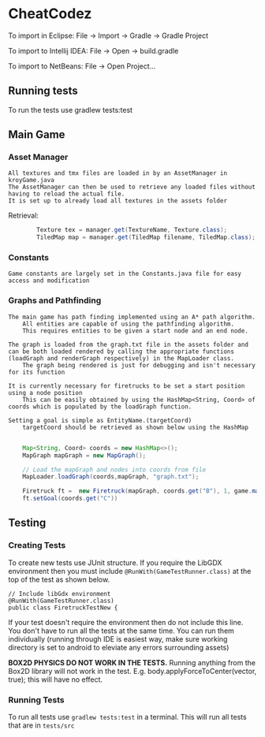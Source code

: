 # CheatCodez

To import in Eclipse: File -> Import -> Gradle -> Gradle Project

To import to Intellij IDEA: File -> Open -> build.gradle

To import to NetBeans: File -> Open Project...


## Running tests
To run the tests use gradlew tests:test

## Main Game

### Asset Manager
    All textures and tmx files are loaded in by an AssetManager in kroyGame.java
    The AssetManager can then be used to retrieve any loaded files without having to reload the actual file.
    It is set up to already load all textures in the assets folder

Retrieval:
```Java
        Texture tex = manager.get(TextureName, Texture.class);
        TiledMap map = manager.get(TiledMap filename, TiledMap.class);
```

### Constants
    Game constants are largely set in the Constants.java file for easy access and modification

### Graphs and Pathfinding
    The main game has path finding implemented using an A* path algorithm. 
        All entities are capable of using the pathfinding algorithm. 
        This requires entities to be given a start node and an end node.
    
    The graph is loaded from the graph.txt file in the assets folder and can be both loaded rendered by calling the appropriate functions (loadGraph and renderGraph respectively) in the MapLoader class. 
        The graph being rendered is just for debugging and isn't necessary for its function
    
    It is currently necessary for firetrucks to be set a start position using a node position
        This can be easily obtained by using the HashMap<String, Coord> of coords which is populated by the loadGraph function. 
    
    Setting a goal is simple as EntityName.(targetCoord)
        targetCoord should be retrieved as shown below using the HashMap

```Java

    Map<String, Coord> coords = new HashMap<>();
    MapGraph mapGraph = new MapGraph();

    // Load the mapGraph and nodes into coords from file
    MapLoader.loadGraph(coords,mapGraph, "graph.txt");

    Firetruck ft =  new Firetruck(mapGraph, coords.get("B"), 1, game.manager);
    ft.setGoal(coords.get("C"))

```
## Testing

### Creating Tests

To create new tests use JUnit structure. If you require the LibGDX environment then you must include ```@RunWith(GameTestRunner.class)``` at the top of the test as shown below.

```
// Include libGdx environment
@RunWith(GameTestRunner.class)
public class FiretruckTestNew {
```

If your test doesn't require the environment then do not include this line. You don't have to run all the tests at the same time. You can run them individually (running through IDE is easiest way, make sure working directory is set to android to eleviate any errors surrounding assets)

**BOX2D PHYSICS DO NOT WORK IN THE TESTS.**
Running anything from the Box2D library will not work in the test. E.g. body.applyForceToCenter(vector, true); this will have no effect. 

### Running Tests

To run all tests use ```gradlew tests:test``` in a terminal. This will run all tests that are in ```tests/src```





